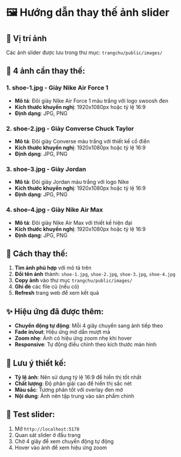 # 🖼️ Hướng dẫn thay thế ảnh slider

## 📁 Vị trí ảnh
Các ảnh slider được lưu trong thư mục: `trangchu/public/images/`

## 🎯 4 ảnh cần thay thế:

### 1. **shoe-1.jpg** - Giày Nike Air Force 1
- **Mô tả**: Đôi giày Nike Air Force 1 màu trắng với logo swoosh đen
- **Kích thước khuyến nghị**: 1920x1080px hoặc tỷ lệ 16:9
- **Định dạng**: JPG, PNG

### 2. **shoe-2.jpg** - Giày Converse Chuck Taylor  
- **Mô tả**: Đôi giày Converse màu trắng với thiết kế cổ điển
- **Kích thước khuyến nghị**: 1920x1080px hoặc tỷ lệ 16:9
- **Định dạng**: JPG, PNG

### 3. **shoe-3.jpg** - Giày Jordan
- **Mô tả**: Đôi giày Jordan màu trắng với logo Nike
- **Kích thước khuyến nghị**: 1920x1080px hoặc tỷ lệ 16:9
- **Định dạng**: JPG, PNG

### 4. **shoe-4.jpg** - Giày Nike Air Max
- **Mô tả**: Đôi giày Nike Air Max với thiết kế hiện đại
- **Kích thước khuyến nghị**: 1920x1080px hoặc tỷ lệ 16:9
- **Định dạng**: JPG, PNG

## 🔄 Cách thay thế:

1. **Tìm ảnh phù hợp** với mô tả trên
2. **Đổi tên ảnh** thành: `shoe-1.jpg`, `shoe-2.jpg`, `shoe-3.jpg`, `shoe-4.jpg`
3. **Copy ảnh** vào thư mục `trangchu/public/images/`
4. **Ghi đè** các file cũ (nếu có)
5. **Refresh** trang web để xem kết quả

## ✨ Hiệu ứng đã được thêm:

- **Chuyển động tự động**: Mỗi 4 giây chuyển sang ảnh tiếp theo
- **Fade in/out**: Hiệu ứng mờ dần mượt mà
- **Zoom nhẹ**: Ảnh có hiệu ứng zoom nhẹ khi hover
- **Responsive**: Tự động điều chỉnh theo kích thước màn hình

## 🎨 Lưu ý thiết kế:

- **Tỷ lệ ảnh**: Nên sử dụng tỷ lệ 16:9 để hiển thị tốt nhất
- **Chất lượng**: Độ phân giải cao để hiển thị sắc nét
- **Màu sắc**: Tương phản tốt với overlay đen mờ
- **Nội dung**: Ảnh nên tập trung vào sản phẩm chính

## 🚀 Test slider:

1. Mở `http://localhost:5178`
2. Quan sát slider ở đầu trang
3. Chờ 4 giây để xem chuyển động tự động
4. Hover vào ảnh để xem hiệu ứng zoom
